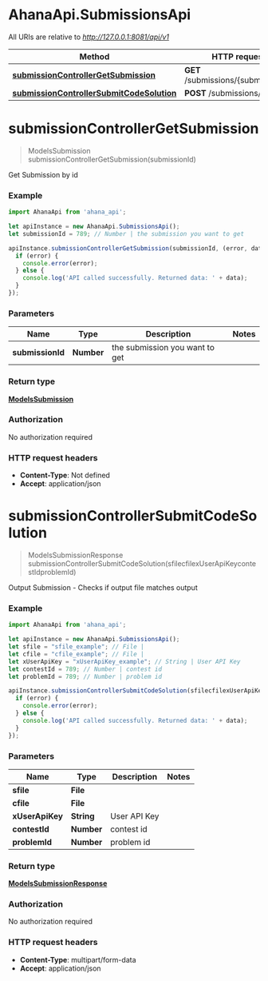 # AhanaApi.SubmissionsApi

All URIs are relative to *http://127.0.0.1:8081/api/v1*

Method | HTTP request | Description
------------- | ------------- | -------------
[**submissionControllerGetSubmission**](SubmissionsApi.md#submissionControllerGetSubmission) | **GET** /submissions/{submissionId} | 
[**submissionControllerSubmitCodeSolution**](SubmissionsApi.md#submissionControllerSubmitCodeSolution) | **POST** /submissions/code | 

<a name="submissionControllerGetSubmission"></a>
# **submissionControllerGetSubmission**
> ModelsSubmission submissionControllerGetSubmission(submissionId)



Get Submission by id

### Example
```javascript
import AhanaApi from 'ahana_api';

let apiInstance = new AhanaApi.SubmissionsApi();
let submissionId = 789; // Number | the submission you want to get

apiInstance.submissionControllerGetSubmission(submissionId, (error, data, response) => {
  if (error) {
    console.error(error);
  } else {
    console.log('API called successfully. Returned data: ' + data);
  }
});
```

### Parameters

Name | Type | Description  | Notes
------------- | ------------- | ------------- | -------------
 **submissionId** | **Number**| the submission you want to get | 

### Return type

[**ModelsSubmission**](ModelsSubmission.md)

### Authorization

No authorization required

### HTTP request headers

 - **Content-Type**: Not defined
 - **Accept**: application/json

<a name="submissionControllerSubmitCodeSolution"></a>
# **submissionControllerSubmitCodeSolution**
> ModelsSubmissionResponse submissionControllerSubmitCodeSolution(sfilecfilexUserApiKeycontestIdproblemId)



Output Submission - Checks if output file matches output

### Example
```javascript
import AhanaApi from 'ahana_api';

let apiInstance = new AhanaApi.SubmissionsApi();
let sfile = "sfile_example"; // File | 
let cfile = "cfile_example"; // File | 
let xUserApiKey = "xUserApiKey_example"; // String | User API Key
let contestId = 789; // Number | contest id
let problemId = 789; // Number | problem id

apiInstance.submissionControllerSubmitCodeSolution(sfilecfilexUserApiKeycontestIdproblemId, (error, data, response) => {
  if (error) {
    console.error(error);
  } else {
    console.log('API called successfully. Returned data: ' + data);
  }
});
```

### Parameters

Name | Type | Description  | Notes
------------- | ------------- | ------------- | -------------
 **sfile** | **File**|  | 
 **cfile** | **File**|  | 
 **xUserApiKey** | **String**| User API Key | 
 **contestId** | **Number**| contest id | 
 **problemId** | **Number**| problem id | 

### Return type

[**ModelsSubmissionResponse**](ModelsSubmissionResponse.md)

### Authorization

No authorization required

### HTTP request headers

 - **Content-Type**: multipart/form-data
 - **Accept**: application/json

